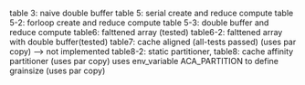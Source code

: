 table 3: naive double buffer
table 5: serial create and reduce compute
table 5-2: forloop create and reduce compute
table 5-3: double buffer and reduce compute
table6: falttened array (tested)
table6-2: falttened array with double buffer(tested)
table7: cache aligned (all-tests passed) (uses par copy) 
--> not implemented table8-2: static partitioner, 
table8: cache affinity partitioner  (uses par copy) uses env\_variable ACA_PARTITION to define grainsize (uses par copy) 
